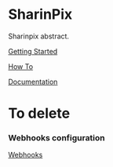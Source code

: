 # SharinPix

Sharinpix abstract.

[Getting Started](https://docs.google.com/document/d/16bTVn5DUmjp6BOH4cRd_b8J49WSFUXkNF4ki0Fkm6S0/edit?usp=sharing)


[How To](https://github.com/SharinPix/apex)


[Documentation](api.md)


# To delete

### Webhooks configuration

[Webhooks](https://docs.google.com/document/d/1kL2I9wJSHGL9H5s89K7r92xAtoANLuj_w82ItadfFTA/edit?usp=sharing)
